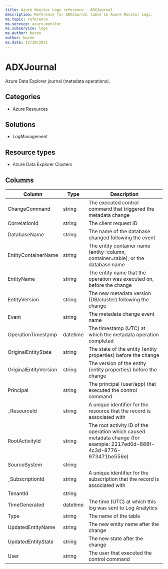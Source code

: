 ```yaml
---
title: Azure Monitor Logs reference - ADXJournal
description: Reference for ADXJournal table in Azure Monitor Logs.
ms.topic: reference
ms.service: azure-monitor
ms.subservice: logs
ms.author: bwren
author: bwren
ms.date: 12/30/2021
---
```


# ADXJournal

 Azure Data Explorer journal (metadata operations).

## Categories

- Azure Resources
## Solutions

- LogManagement
## Resource types

- Azure Data Explorer Clusters




## Columns

| Column | Type | Description |
| --- | --- | --- |
| ChangeCommand | string | The executed control command that triggered the metadata change |
| CorrelationId | string | The client request ID |
| DatabaseName | string | The name of the database changed following the event |
| EntityContainerName | string | The entity container name (entity=column, container=table), or the database name |
| EntityName | string | The entity name that the operation was executed on, before the change |
| EntityVersion | string | The new metadata version (DB/cluster) following the change |
| Event | string | The metadata change event name |
| OperationTimestamp | datetime | The timestamp (UTC) at which the metadata operation completed |
| OriginalEntityState | string | The state of the entity (entity properties) before the change |
| OriginalEntityVersion | string | The version of the entity (entity properties) before the change |
| Principal | string | The principal (user/app) that executed the control command |
| _ResourceId | string | A unique identifier for the resource that the record is associated with |
| RootActivityId | string | The root activity ID of the operation which caused metadata change (for example: 2217ed0d-888f-4c3d-8776-973471be556e) |
| SourceSystem | string |  |
| _SubscriptionId | string | A unique identifier for the subscription that the record is associated with |
| TenantId | string |  |
| TimeGenerated | datetime | The time (UTC) at which this log was sent to Log Analytics |
| Type | string | The name of the table |
| UpdatedEntityName | string | The new entity name after the change |
| UpdatedEntityState | string | The new state after the change |
| User | string | The user that executed the control command |
